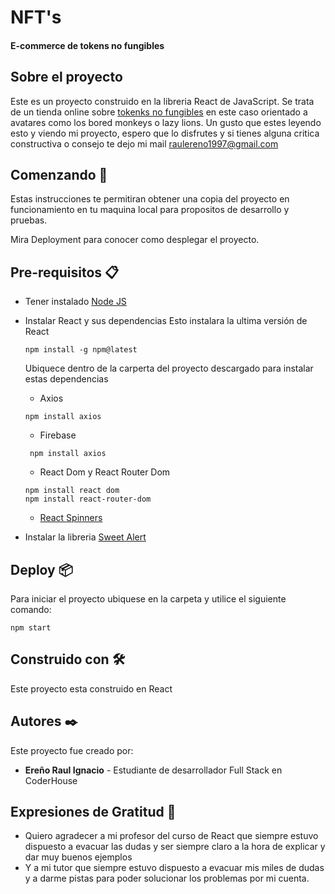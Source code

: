 # NFT's
#### E-commerce de tokens no fungibles

## Sobre el proyecto
Este es un proyecto construido en la libreria React de JavaScript. Se trata de un tienda online sobre [tokenks no fungibles](https://es.wikipedia.org/wiki/Token_no_fungible) en este caso orientado a avatares como los bored monkeys o lazy lions.
Un gusto que estes leyendo esto y viendo mi proyecto, espero que lo disfrutes y si tienes alguna critica constructiva o consejo te dejo mi mail raulereno1997@gmail.com
##  Comenzando 🚀

Estas instrucciones te permitiran obtener una copia del proyecto en funcionamiento en tu maquina local para propositos de desarrollo y pruebas.

Mira Deployment para conocer como desplegar el proyecto.

## Pre-requisitos  📋
- Tener instalado [Node JS](https://nodejs.org/es/)
- Instalar React y sus dependencias
    Esto instalara la ultima versión de React
    ```
    npm install -g npm@latest
    ```
    Ubiquece dentro de la carperta del proyecto descargado para instalar estas dependencias
    
    - Axios
     ``` 
     npm install axios
     ```
    - Firebase
    ``` 
     npm install axios
     ```
    - React Dom y React Router Dom
    ```
    npm install react dom
    npm install react-router-dom
    ```
    - [React Spinners](https://www.npmjs.com/package/react-spinners)
    
- Instalar la libreria [Sweet Alert](https://sweetalert2.github.io/)

## Deploy 📦

Para iniciar el proyecto ubiquese en la carpeta y utilice el siguiente comando:
```
npm start
```
## Construido con 🛠️
Este proyecto esta construido en React
## Autores ✒️
Este proyecto fue creado por:
- **Ereño Raul Ignacio** - Estudiante de desarrollador Full Stack en CoderHouse

## Expresiones de Gratitud 🎁
- Quiero agradecer a mi profesor del curso de React que siempre estuvo dispuesto a evacuar las dudas y ser siempre claro a la hora de explicar y dar muy buenos ejemplos
- Y a mi tutor que siempre estuvo dispuesto a evacuar mis miles de dudas y a darme pistas para poder solucionar los problemas por mi cuenta.